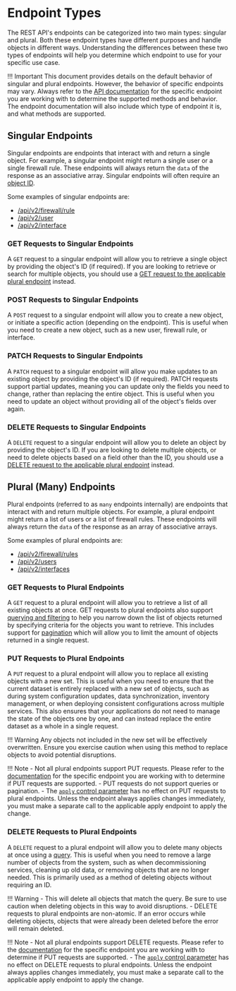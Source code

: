 # Endpoint Types

The REST API's endpoints can be categorized into two main types: singular and plural. Both these endpoint types have
different purposes and handle objects in different ways. Understanding the differences between these two types of
endpoints will help you determine which endpoint to use for your specific use case.

!!! Important
    This document provides details on the default behavior of singular and plural endpoints. However, the behavior of
    specific endpoints may vary. Always refer to the [API documentation](https://pfrest.org/api-docs/) for the specific
    endpoint you are working with to determine the supported methods and behavior. The endpoint documentation will also include
    which type of endpoint it is, and what methods are supported.

## Singular Endpoints

Singular endpoints are endpoints that interact with and return a single object. For example, a singular endpoint might 
return a single user or a single firewall rule. These endpoints will always return the `data` of the response as an 
associative array. Singular endpoints will often require an [object ID](./WORKING_WITH_OBJECT_IDS.md).

Some examples of singular endpoints are:

- [/api/v2/firewall/rule](https://pfrest.org/api-docs/#/FIREWALL/getFirewallRuleEndpoint)
- [/api/v2/user](https://pfrest.org/api-docs/#/USER/getUserEndpoint)
- [/api/v2/interface](https://pfrest.org/api-docs/#/INTERFACE/getNetworkInterfaceEndpoint)

### GET Requests to Singular Endpoints

A `GET` request to a singular endpoint will allow you to retrieve a single object by providing the object's ID (if required).
If you are looking to retrieve or search for multiple objects, you should use a [GET request to the applicable plural endpoint](#get-requests-to-plural-endpoints)
instead.

### POST Requests to Singular Endpoints

A `POST` request to a singular endpoint will allow you to create a new object, or initiate a specific action (depending on
the endpoint). This is useful when you need to create a new object, such as a new user, firewall rule, or interface.

### PATCH Requests to Singular Endpoints

A `PATCH` request to a singular endpoint will allow you make updates to an existing object by providing the object's ID (if required).
PATCH requests support partial updates, meaning you can update only the fields you need to change, rather than replacing the
entire object. This is useful when you need to update an object without providing all of the object's fields over again.

### DELETE Requests to Singular Endpoints

A `DELETE` request to a singular endpoint will allow you to delete an object by providing the object's ID. If you are
looking to delete multiple objects, or need to delete objects based on a field other than the ID, you should use a
[DELETE request to the applicable plural endpoint](#delete-requests-to-plural-endpoints) instead.


## Plural (Many) Endpoints

Plural endpoints (referred to as `many` endpoints internally) are endpoints that interact with and return multiple objects. 
For example, a plural endpoint might return a list of users or a list of firewall rules. These endpoints will always
return the `data` of the response as an array of associative arrays. 

Some examples of plural endpoints are:

- [/api/v2/firewall/rules](https://pfrest.org/api-docs/#/FIREWALL/getFirewallRulesEndpoint)
- [/api/v2/users](https://pfrest.org/api-docs/#/USER/getUsersEndpoint)
- [/api/v2/interfaces](https://pfrest.org/api-docs/#/INTERFACE/getNetworkInterfacesEndpoint)

### GET Requests to Plural Endpoints

A `GET` request to a plural endpoint will allow you to retrieve a list of all existing objects at once. GET requests to plural
endpoints also support [querying and filtering](QUERIES_AND_FILTERS.md) to help you narrow down the list of objects
returned by specifying criteria for the objects you want to retrieve. This includes support for 
[pagination](QUERIES_AND_FILTERS.md#pagination) which will allow you to limit the amount of objects returned in a single request.

### PUT Requests to Plural Endpoints

A `PUT` request to a plural endpoint will allow you to replace all existing objects with a new set. This is 
useful when you need to ensure that the current dataset is entirely replaced with a new set of objects, such as during 
system configuration updates, data synchronization, inventory management, or when deploying consistent configurations 
across multiple services. This also ensures that your applications do not need to manage the state of the objects
one by one, and can instead replace the entire dataset as a whole in a single request.

!!! Warning
    Any objects not included in the new set will be effectively overwritten. Ensure you exercise caution when using 
    this method to replace objects to avoid potential disruptions.

!!! Note
    - Not all plural endpoints support PUT requests. Please refer to the [documentation](https://pfrest.org/api-docs/) for
    the specific endpoint you are working with to determine if PUT requests are supported.
    - PUT requests do not support queries or pagination.
    - The [`apply` control parameter](COMMON_CONTROL_PARAMETERS.md#apply) has no effect on PUT requests to plural endpoints.
    Unless the endpoint always applies changes immediately, you must make a separate call to the applicable apply endpoint
    to apply the change.

### DELETE Requests to Plural Endpoints

A `DELETE` request to a plural endpoint will allow you to delete many objects at once using a [query](QUERIES_AND_FILTERS.md).
This is useful when you need to remove a large number of objects from the system, such as when decommissioning services,
cleaning up old data, or removing objects that are no longer needed. This is primarily used as a method of deleting
objects without requiring an ID.

!!! Warning
    - This will delete all objects that match the query. Be sure to use caution when
    deleting objects in this way to avoid disruptions.
    - DELETE requests to plural endpoints are non-atomic. If an error occurs while deleting objects, objects that were 
    already been deleted before the error will remain deleted.

!!! Note
    - Not all plural endpoints support DELETE requests. Please refer to the [documentation](https://pfrest.org/api-docs/) for
    the specific endpoint you are working with to determine if PUT requests are supported.
    - The [`apply` control parameter](COMMON_CONTROL_PARAMETERS.md#apply) has no effect on DELETE requests to plural endpoints.
    Unless the endpoint always applies changes immediately, you must make a separate call to the applicable apply endpoint
    to apply the change.
